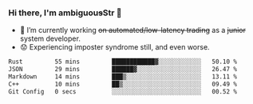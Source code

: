 ### Hi there, I'm ambiguou~~s~~Str 👋

<!--
**ambiguoustexture/ambiguoustexture** is a ✨ _special_ ✨ repository because its `README.md` (this file) appears on your GitHub profile.

Here are some ideas to get you started:
-->
- 🔭 I’m currently working ~~on automated/low-latency trading~~ as a ~~junior~~ system developer.
- :worried: Experiencing imposter syndrome still, and even worse.

<!--START_SECTION:waka-->

```txt
Rust         55 mins         ████████████▓░░░░░░░░░░░░   50.10 %
JSON         29 mins         ██████▓░░░░░░░░░░░░░░░░░░   26.47 %
Markdown     14 mins         ███▒░░░░░░░░░░░░░░░░░░░░░   13.11 %
C++          10 mins         ██▒░░░░░░░░░░░░░░░░░░░░░░   09.49 %
Git Config   0 secs          ░░░░░░░░░░░░░░░░░░░░░░░░░   00.52 %
```

<!--END_SECTION:waka-->

